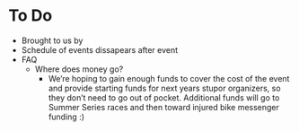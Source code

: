 # To Do

- Brought to us by
- Schedule of events dissapears after event
- FAQ
  - Where does money go?
    - We’re hoping to gain enough funds to cover the cost of the event and provide starting funds for next years stupor organizers, so they don’t need to go out of pocket. Additional funds will go to Summer Series races and then toward injured bike messenger funding :)
